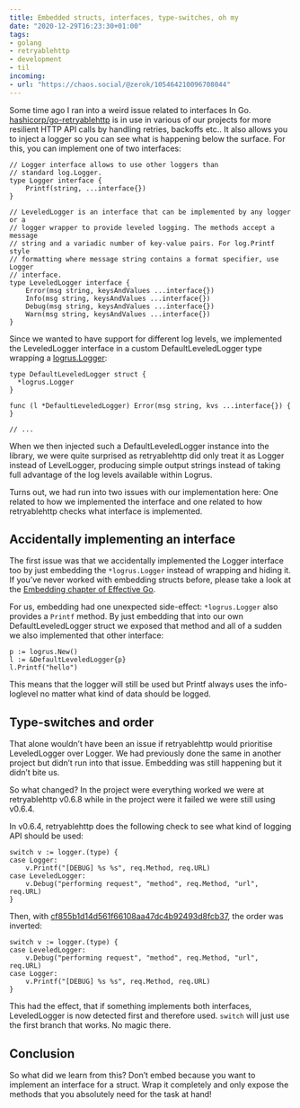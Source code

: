 ```yaml
---
title: Embedded structs, interfaces, type-switches, oh my
date: "2020-12-29T16:23:30+01:00"
tags:
- golang
- retryablehttp
- development
- til
incoming:
- url: "https://chaos.social/@zerok/105464210096708044"
---
```


Some time ago I ran into a weird issue related to interfaces In Go.  [hashicorp/go-retryablehttp](https://github.com/hashicorp/go-retryablehttp) is in use in various of our projects for more resilient HTTP API calls by handling retries, backoffs etc.. It also allows you to inject a logger so you can see what is happening below the surface. For this, you can implement one of two interfaces:

	// Logger interface allows to use other loggers than
	// standard log.Logger.
	type Logger interface {
		Printf(string, ...interface{})
	}
	
	// LeveledLogger is an interface that can be implemented by any logger or a
	// logger wrapper to provide leveled logging. The methods accept a message
	// string and a variadic number of key-value pairs. For log.Printf style
	// formatting where message string contains a format specifier, use Logger
	// interface.
	type LeveledLogger interface {
		Error(msg string, keysAndValues ...interface{})
		Info(msg string, keysAndValues ...interface{})
		Debug(msg string, keysAndValues ...interface{})
		Warn(msg string, keysAndValues ...interface{})
	}

Since we wanted to have support for different log levels, we implemented the LeveledLogger interface in a custom DefaultLeveledLogger type wrapping a [logrus.Logger](https://github.com/sirupsen/logrus):

	type DefaultLeveledLogger struct {
	  *logrus.Logger
	}
	
	func (l *DefaultLeveledLogger) Error(msg string, kvs ...interface{}) {
	}
	
	// ...

When we then injected such a DefaultLeveledLogger instance into the library, we were quite surprised as retryablehttp did only treat it as Logger instead of LevelLogger, producing simple output strings instead of taking full advantage of the log levels available within Logrus.

Turns out, we had run into two issues with our implementation here: One related to how we implemented the interface and one related to how retryablehttp checks what interface is implemented.

## Accidentally implementing an interface

The first issue was that we accidentally implemented the Logger interface too by just embedding the `*logrus.Logger` instead of wrapping and hiding it. If you’ve never worked with embedding structs before, please take a look at the [Embedding chapter of Effective Go](https://golang.org/doc/effective_go.html#embedding).

For us, embedding had one unexpected side-effect: `*logrus.Logger` also provides a `Printf` method. By just embedding that into our own DefaultLeveledLogger struct we exposed that method  and all of a sudden we also implemented that other interface:

	p := logrus.New()
	l := &DefaultLeveledLogger{p}
	l.Printf("hello")
	

This means that the logger will still be used but Printf always uses the info-loglevel no matter what kind of data should be logged.


## Type-switches and order

That alone wouldn’t have been an issue if retryablehttp would prioritise LeveledLogger over Logger. We had previously done the same in another project but didn’t run into that issue. Embedding was still happening but it didn’t bite us.

So what changed? In the project were everything worked we were at retryablehttp v0.6.8 while in the project were it failed we were still using v0.6.4. 

In v0.6.4, retryablehttp does the following check to see what kind of logging API should be used:

	switch v := logger.(type) {
	case Logger:
		v.Printf("[DEBUG] %s %s", req.Method, req.URL)
	case LeveledLogger:
		v.Debug("performing request", "method", req.Method, "url", req.URL)
	}

Then, with [cf855b1d14d561f66108aa47dc4b92493d8fcb37](https://github.com/hashicorp/go-retryablehttp/commit/cf855b1d14d561f66108aa47dc4b92493d8fcb37), the order was inverted:

	switch v := logger.(type) {
	case LeveledLogger:
		v.Debug("performing request", "method", req.Method, "url", req.URL)
	case Logger:
		v.Printf("[DEBUG] %s %s", req.Method, req.URL)
	}

This had the effect, that if something implements both interfaces, LeveledLogger is now detected first and therefore used. `switch` will just use the first branch that works. No magic there.

## Conclusion

So what did we learn from this? Don’t embed because you want to implement an interface for a struct. Wrap it completely and only expose the methods that you absolutely need for the task at hand!
